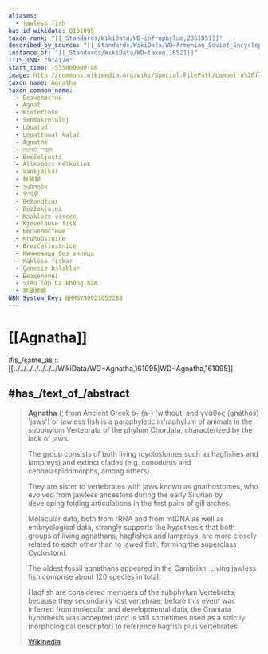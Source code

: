 ```yaml
---
aliases:
  - jawless fish
has_id_wikidata: Q161095
taxon_rank: "[[_Standards/WikiData/WD~infraphylum,2361851]]"
described_by_source: "[[_Standards/WikiData/WD~Armenian_Soviet_Encyclopedia,_vol._1,123560817]]"
instance_of: "[[_Standards/WikiData/WD~taxon,16521]]"
ITIS_TSN: "914178"
start_time: -535000000-06
image: http://commons.wikimedia.org/wiki/Special:FilePath/Lampetra%20fluviatilis.jpg
taxon_name: Agnatha
taxon_common_name:
  - Безчелюстни
  - Àgnat
  - Kieferlose
  - Senmakzeluloj
  - Lõuatud
  - Leuattomat kalat
  - Agnathe
  - חסרי לסתות
  - Besčeljusti
  - Állkapocs nélküliek
  - Vankjálkar
  - 無顎類
  - უყბოები
  - 무악류
  - Bežandžiai
  - Bezžokļaiņi
  - Kaakloze vissen
  - Kjevelause fisk
  - Бесчелюстные
  - Kruhoústnice
  - Brezčeljustnice
  - Кичмењаци без вилица
  - Käklösa fiskar
  - Çenesiz balıklar
  - Безщелепні
  - Siêu lớp Cá không hàm
  - 無頷總綱
NBN_System_Key: NHMSYS0021053288
---
```


# [[Agnatha]] 

#is_/same_as :: [[../../../../../../../WikiData/WD~Agnatha,161095|WD~Agnatha,161095]] 

## #has_/text_of_/abstract 

> **Agnatha** (; from Ancient Greek  ἀ- (a-) 'without' and  γνάθος (gnáthos) 'jaws') or jawless fish 
> is a paraphyletic infraphylum of animals in the subphylum Vertebrata of the phylum Chordata, 
> characterized by the lack of jaws. 
> 
> The group consists of both living (cyclostomes such as hagfishes and lampreys) 
> and extinct clades (e.g. conodonts and cephalaspidomorphs, among others). 
> 
> They are sister to vertebrates with jaws known as gnathostomes, 
> who evolved from jawless ancestors during the early Silurian 
> by developing folding articulations in the first pairs of gill arches.
>
> Molecular data, both from rRNA and from mtDNA as well as embryological data, 
> strongly supports the hypothesis that both groups of living agnathans, hagfishes and lampreys, 
> are more closely related to each other than to jawed fish, forming the superclass Cyclostomi.
>
> The oldest fossil agnathans appeared in the Cambrian. 
> Living jawless fish comprise about 120 species in total. 
> 
> Hagfish are considered members of the subphylum Vertebrata, 
> because they secondarily lost vertebrae; 
> before this event was inferred from molecular and developmental data, 
> the Craniata hypothesis was accepted
>  (and is still sometimes used as a strictly morphological descriptor) 
>  to reference hagfish plus vertebrates.
>
> [Wikipedia](https://en.wikipedia.org/wiki/Agnatha) 

